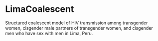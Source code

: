 # LimaCoalescent
Structured coalescent model of HIV transmission among transgender women, cisgender male partners of transgender women, and cisgender men who have sex with men in Lima, Peru.
